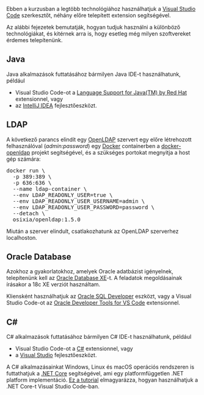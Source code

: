 Ebben a kurzusban a legtöbb technológiához használhatjuk a <a href="https://code.visualstudio.com" target="_blank">Visual Studio Code</a> szerkesztőt, néhány előre telepített extension segítségével.

Az alábbi fejezetek bemutatják, hogyan tudjuk használni a különböző technológiákat, és kitérnek arra is, hogy esetleg még milyen szoftvereket érdemes telepítenünk.

## Java

Java alkalmazások futtatásához bármilyen Java IDE-t használhatunk, például

* Visual Studio Code-ot a <a href="https://marketplace.visualstudio.com/items?itemName=redhat.java" target="_blank">Language Support for Java(TM) by Red Hat</a> extensionnel, vagy
* az <a href="https://www.jetbrains.com/idea" target="_blank">IntelliJ IDEA</a> fejlesztőeszközt.

## LDAP

A következő parancs elindít egy <a href="https://www.openldap.org" target="_blank">OpenLDAP</a> szervert egy előre létrehozott felhasználóval (*admin:password*) egy <a href="https://www.docker.com" target="_blank">Docker</a> containerben a <a href="https://github.com/osixia/docker-openldap" target="_blank">docker-openldap</a> projekt segítségével, és a szükséges portokat megnyitja a host gép számára:

<pre class="prettyprint">docker run \
  -p 389:389 \
  -p 636:636 \
  --name ldap-container \
  --env LDAP_READONLY_USER=true \
  --env LDAP_READONLY_USER_USERNAME=admin \
  --env LDAP_READONLY_USER_PASSWORD=password \
  --detach \
  osixia/openldap:1.5.0</pre>

Miután a szerver elindult, csatlakozhatunk az OpenLDAP szerverhez localhoston.

## Oracle Database

Azokhoz a gyakorlatokhoz, amelyek Oracle adatbázist igényelnek, telepítenünk kell az <a href="https://www.oracle.com/database/technologies/xe-downloads.html" target="_blank">Oracle Database XE</a>-t. A feladatok megoldásainak írásakor a 18c XE verziót használtam.

Kliensként használhatjuk az <a href="https://www.oracle.com/tools/downloads/sqldev-downloads.html" target="_blank">Oracle SQL Developer</a> eszközt, vagy a Visual Studio Code-ot az <a href="https://marketplace.visualstudio.com/items?itemName=Oracle.oracledevtools" target="_blank">Oracle Developer Tools for VS Code</a> extensionnel.

## C#

C# alkalmazások futtatásához bármilyen C# IDE-t használhatunk, például

* Visual Studio Code-ot a <a href="https://marketplace.visualstudio.com/items?itemName=ms-dotnettools.csharp" target="_blank">C#</a> extensionnel, vagy
* a <a href="https://visualstudio.microsoft.com" target="_blank">Visual Studio</a> fejlesztőeszközt.

A C# alkalmazásainkat Windows, Linux és macOS operációs rendszeren is futtathatjuk a <a href="https://dotnet.microsoft.com/download" target="_blank">.NET Core</a> segítségével, ami egy platformfüggetlen .NET platform implementáció. <a href="https://code.visualstudio.com/docs/languages/dotnet" target="_blank">Ez a tutorial</a> elmagyarázza, hogyan használhatjuk a .NET Core-t Visual Studio Code-ban.
